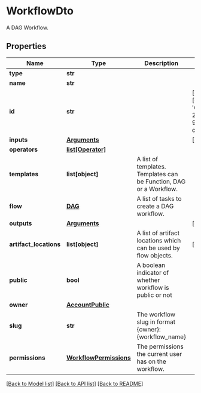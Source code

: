 # WorkflowDto

A DAG Workflow.
## Properties
Name | Type | Description | Notes
------------ | ------------- | ------------- | -------------
**type** | **str** |  | 
**name** | **str** |  | 
**id** | **str** |  | [optional] [default to '6a255061-23ff-4e97-9f45-c9b57e4dccca']
**inputs** | [**Arguments**](Arguments.md) |  | [optional] 
**operators** | [**list[Operator]**](Operator.md) |  | 
**templates** | **list[object]** | A list of templates. Templates can be Function, DAG or a Workflow. | 
**flow** | [**DAG**](DAG.md) | A list of tasks to create a DAG workflow. | 
**outputs** | [**Arguments**](Arguments.md) |  | [optional] 
**artifact_locations** | **list[object]** | A list of artifact locations which can be used by flow objects. | [optional] 
**public** | **bool** | A boolean indicator of whether workflow is public or not | 
**owner** | [**AccountPublic**](AccountPublic.md) |  | 
**slug** | **str** | The workflow slug in format {owner}:{workflow_name} | 
**permissions** | [**WorkflowPermissions**](WorkflowPermissions.md) | The permissions the current user has on the workflow. | 

[[Back to Model list]](../README.md#documentation-for-models) [[Back to API list]](../README.md#documentation-for-api-endpoints) [[Back to README]](../README.md)


